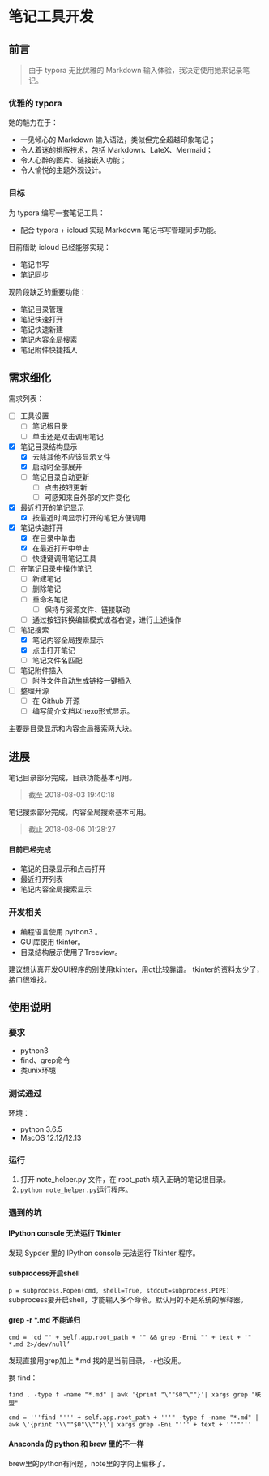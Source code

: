 # 笔记工具开发

## 前言

> 由于 typora 无比优雅的 Markdown 输入体验，我决定使用她来记录笔记。

### 优雅的 typora

她的魅力在于：

- 一见倾心的 Markdown 输入语法，类似但完全超越印象笔记；
- 令人着迷的排版技术，包括 Markdown、LateX、Mermaid；
- 令人心醉的图片、链接嵌入功能；
- 令人愉悦的主题外观设计。

### 目标

为 typora 编写一套笔记工具：

- 配合 typora + icloud 实现 Markdown 笔记书写管理同步功能。

目前借助 icloud 已经能够实现：

- 笔记书写
- 笔记同步

现阶段缺乏的重要功能：

- 笔记目录管理
- 笔记快速打开
- 笔记快速新建
- 笔记内容全局搜索
- 笔记附件快捷插入

## 需求细化

需求列表：

- [ ] 工具设置
  - [ ] 笔记根目录
  - [ ] 单击还是双击调用笔记

- [x] 笔记目录结构显示
  - [x] 去除其他不应该显示文件
  - [x] 启动时全部展开
  - [ ] 笔记目录自动更新
    - [ ] 点击按钮更新
    - [ ] 可感知来自外部的文件变化
- [x] 最近打开的笔记显示
  - [x] 按最近时间显示打开的笔记方便调用
- [x] 笔记快速打开
  - [x] 在目录中单击
  - [x] 在最近打开中单击
  - [ ] 快捷键调用笔记工具
- [ ] 在笔记目录中操作笔记
  - [ ] 新建笔记
  - [ ] 删除笔记
  - [ ] 重命名笔记
    - [ ] 保持与资源文件、链接联动
  - [ ] 通过按钮转换编辑模式或者右键，进行上述操作
- [ ] 笔记搜索
  - [x] 笔记内容全局搜索显示
  - [x] 点击打开笔记
  - [ ] 笔记文件名匹配
- [ ] 笔记附件插入
  - [ ] 附件文件自动生成链接一键插入
- [ ] 整理开源
  - [ ] 在 Github 开源
  - [ ] 编写简介文档以hexo形式显示。

主要是目录显示和内容全局搜索两大块。

## 进展

笔记目录部分完成，目录功能基本可用。

> 截至  2018-08-03 19:40:18

笔记搜索部分完成，内容全局搜索基本可用。

> 截止 2018-08-06 01:28:27

#### 目前已经完成

- 笔记的目录显示和点击打开
- 最近打开列表
- 笔记内容全局搜索显示

### 开发相关

- 编程语言使用 python3 。
- GUI库使用 tkinter。
- 目录结构展示使用了Treeview。

建议想认真开发GUI程序的别使用tkinter，用qt比较靠谱。
tkinter的资料太少了，接口很难找。

## 使用说明

### 要求

- python3
- find、grep命令
- 类unix环境

### 测试通过

环境：
- python 3.6.5
- MacOS 12.12/12.13

### 运行

1. 打开 note_helper.py 文件，在 root_path 填入正确的笔记根目录。
2. `python note_helper.py`运行程序。

### 遇到的坑

#### IPython console 无法运行 Tkinter

发现 Sypder 里的 IPython console 无法运行 Tkinter 程序。

#### subprocess开启shell

`p = subprocess.Popen(cmd, shell=True, stdout=subprocess.PIPE)`
subprocess要开启shell，才能输入多个命令。默认用的不是系统的解释器。

#### grep -r *.md 不能递归

`cmd = 'cd "' + self.app.root_path + '" && grep -Erni "' + text + '" *.md 2>/dev/null’`

发现直接用grep加上 *.md 找的是当前目录，`-r`也没用。

换 find：

`find . -type f -name "*.md" | awk '{print "\""$0"\""}'| xargs grep "联盟"`

`cmd = '''find "''' + self.app.root_path + '''" -type f -name "*.md" | awk \'{print "\\""$0"\\""}\'| xargs grep -Eni "''' + text + '''"'''`

#### Anaconda 的 python 和 brew 里的不一样

brew里的python有问题，note里的字向上偏移了。


